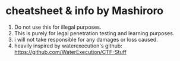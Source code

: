 # cheatsheet & info by Mashiroro
1. Do not use this for illegal purposes. 
2. This is purely for legal penetration testing and learning purposes.
3. i will not take responsible for any damages or loss caused.
4. heavily inspired by waterexecution's github: https://github.com/WaterExecution/CTF-Stuff
